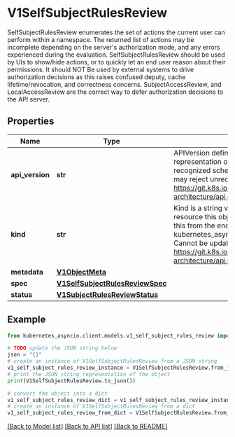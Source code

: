 # V1SelfSubjectRulesReview

SelfSubjectRulesReview enumerates the set of actions the current user can perform within a namespace. The returned list of actions may be incomplete depending on the server's authorization mode, and any errors experienced during the evaluation. SelfSubjectRulesReview should be used by UIs to show/hide actions, or to quickly let an end user reason about their permissions. It should NOT Be used by external systems to drive authorization decisions as this raises confused deputy, cache lifetime/revocation, and correctness concerns. SubjectAccessReview, and LocalAccessReview are the correct way to defer authorization decisions to the API server.

## Properties

Name | Type | Description | Notes
------------ | ------------- | ------------- | -------------
**api_version** | **str** | APIVersion defines the versioned schema of this representation of an object. Servers should convert recognized schemas to the latest internal value, and may reject unrecognized values. More info: https://git.k8s.io/community/contributors/devel/sig-architecture/api-conventions.md#resources | [optional] 
**kind** | **str** | Kind is a string value representing the REST resource this object represents. Servers may infer this from the endpoint the kubernetes_asyncio.client submits requests to. Cannot be updated. In CamelCase. More info: https://git.k8s.io/community/contributors/devel/sig-architecture/api-conventions.md#types-kinds | [optional] 
**metadata** | [**V1ObjectMeta**](V1ObjectMeta.md) |  | [optional] 
**spec** | [**V1SelfSubjectRulesReviewSpec**](V1SelfSubjectRulesReviewSpec.md) |  | 
**status** | [**V1SubjectRulesReviewStatus**](V1SubjectRulesReviewStatus.md) |  | [optional] 

## Example

```python
from kubernetes_asyncio.client.models.v1_self_subject_rules_review import V1SelfSubjectRulesReview

# TODO update the JSON string below
json = "{}"
# create an instance of V1SelfSubjectRulesReview from a JSON string
v1_self_subject_rules_review_instance = V1SelfSubjectRulesReview.from_json(json)
# print the JSON string representation of the object
print(V1SelfSubjectRulesReview.to_json())

# convert the object into a dict
v1_self_subject_rules_review_dict = v1_self_subject_rules_review_instance.to_dict()
# create an instance of V1SelfSubjectRulesReview from a dict
v1_self_subject_rules_review_from_dict = V1SelfSubjectRulesReview.from_dict(v1_self_subject_rules_review_dict)
```
[[Back to Model list]](../README.md#documentation-for-models) [[Back to API list]](../README.md#documentation-for-api-endpoints) [[Back to README]](../README.md)


